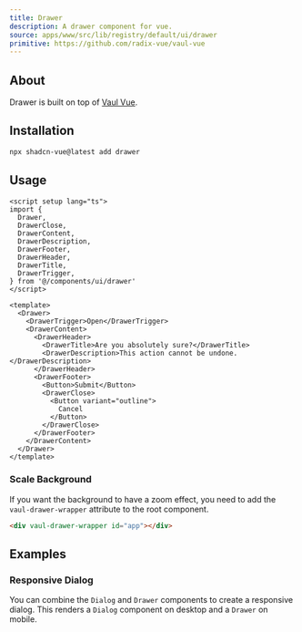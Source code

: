 ```yaml
---
title: Drawer
description: A drawer component for vue.
source: apps/www/src/lib/registry/default/ui/drawer
primitive: https://github.com/radix-vue/vaul-vue
---
```


<ComponentPreview name="DrawerDemo" />

## About

Drawer is built on top of [Vaul Vue](https://github.com/radix-vue/vaul-vue).

## Installation

```bash
npx shadcn-vue@latest add drawer
```

## Usage

```vue showLineNumbers
<script setup lang="ts">
import {
  Drawer,
  DrawerClose,
  DrawerContent,
  DrawerDescription,
  DrawerFooter,
  DrawerHeader,
  DrawerTitle,
  DrawerTrigger,
} from '@/components/ui/drawer'
</script>

<template>
  <Drawer>
    <DrawerTrigger>Open</DrawerTrigger>
    <DrawerContent>
      <DrawerHeader>
        <DrawerTitle>Are you absolutely sure?</DrawerTitle>
        <DrawerDescription>This action cannot be undone.</DrawerDescription>
      </DrawerHeader>
      <DrawerFooter>
        <Button>Submit</Button>
        <DrawerClose>
          <Button variant="outline">
            Cancel
          </Button>
        </DrawerClose>
      </DrawerFooter>
    </DrawerContent>
  </Drawer>
</template>
```
### Scale Background
If you want the background to have a zoom effect, you need to add the `vaul-drawer-wrapper` attribute to the root component.

```html
<div vaul-drawer-wrapper id="app"></div>
```

## Examples

### Responsive Dialog

You can combine the `Dialog` and `Drawer` components to create a responsive dialog. This renders a `Dialog` component on desktop and a `Drawer` on mobile.

<ComponentPreview name="DrawerDialog" />
